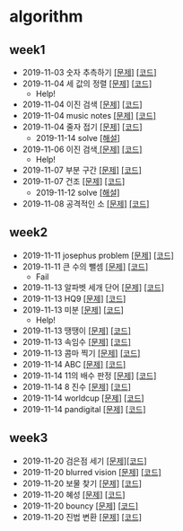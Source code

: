 # algorithm



## week1

- 2019-11-03 숫자 추측하기 [[문제]](http://59.23.150.58/30stair/guessing_game/guessing_game.php?pname=guessing_game) [[코드]](https://github.com/ji3427/algorithm/blob/master/week1/dov_10_guessing_game.cpp)
- 2019-11-04 세 값의 정렬 [[문제]](http://59.23.150.58/30stair/sort/sort.php?pname=sort) [[코드]](https://github.com/ji3427/algorithm/blob/master/week1/dov_10_tree_num_sort.cpp)
  - Help!
- 2019-11-04 이진 검색 [[문제]](http://59.23.150.58/30stair/bsearch/bsearch.php?pname=bsearch) [[코드]](https://github.com/ji3427/algorithm/blob/master/week1/dov_10_bsearch.cpp)
- 2019-11-04 music notes [[문제]](http://59.23.150.58/30stair/notes/notes.php?pname=notes) [[코드]](https://github.com/ji3427/algorithm/blob/master/week1/dov_10_music_notes.cpp)
- 2019-11-04 줄자 접기 [[문제]](http://59.23.150.58/30stair/measure/measure.php?pname=measure) [[코드]](https://github.com/ji3427/algorithm/blob/master/week1/dov_10_measure.cpp)
  - 2019-11-14 solve [[해설]](https://jissi.tistory.com/17)
- 2019-11-06 이진 검색[ [문제]](http://59.23.150.58/30stair/binary_search/binary_search.php?pname=binary_search) [[코드]](https://github.com/ji3427/algorithm/blob/master/week1/dov_10_binary_search.cpp)
  - Help!
- 2019-11-07 부분 구간 [[문제]](http://59.23.150.58/30stair/subsequence/subsequence.php?pname=subsequence) [[코드]](https://github.com/ji3427/algorithm/blob/master/week1/dov_10_sebsequence.cpp)
- 2019-11-07 건조 [[문제]](http://59.23.150.58/30stair/drying/drying.php?pname=drying) [[코드]](https://github.com/ji3427/algorithm/blob/master/week1/dov_10_drying.cpp)
  - 2019-11-12 solve [[해설]](https://jissi.tistory.com/16)
- 2019-11-08 공격적인 소 [[문제]](http://59.23.150.58/30stair/aggressive/aggressive.php?pname=aggressive) [[코드]](https://github.com/ji3427/algorithm/blob/master/week1/dov_10_aggressive.cpp)

## week2

- 2019-11-11 josephus problem [[문제]](http://59.23.150.58/30stair/josephus/josephus.php?pname=josephus) [[코드]](https://github.com/ji3427/algorithm/blob/master/week2/dov_11_josephus.cpp)
- 2019-11-11 큰 수의 뺄셈 [[문제]](http://59.23.150.58/30stair/long_sub/long_sub.php?pname=long_sub) [[코드]](https://github.com/ji3427/algorithm/blob/master/week2/dov_11_long_sub.cpp)
  - Fail
- 2019-11-13 알파벳 세개 단어 [[문제]](http://59.23.150.58/30stair/alpha/alpha.php?pname=alpha) [[코드]](https://github.com/ji3427/algorithm/blob/master/week2/dov_12_alpha.cpp)
- 2019-11-13 HQ9 [[문제]](http://59.23.150.58/30stair/HQ9/HQ9.php?pname=HQ9) [[코드]](https://github.com/ji3427/algorithm/blob/master/week2/dov_12_HQ9.cpp)
- 2019-11-13 미분 [[문제]](http://59.23.150.58/30stair/differential/differential.php?pname=differential) [[코드]](https://github.com/ji3427/algorithm/blob/master/week2/dov_12_differential.cpp)
  - Help!
- 2019-11-13 땡땡이 [[문제]](http://59.23.150.58/30stair/chemi/chemi.php?pname=chemi) [[코드]](https://github.com/ji3427/algorithm/blob/master/week2/dov_12_chemi.cpp)
- 2019-11-13 속임수 [[문제]](http://59.23.150.58/30stair/coci_trik/coci_trik.php?pname=coci_trik) [[코드]](https://github.com/ji3427/algorithm/blob/master/week2/dov_12_coci_trik.cpp)
- 2019-11-13 콤마 찍기 [[문제]](http://59.23.150.58/30stair/comma/comma.php?pname=comma) [[코드]](https://github.com/ji3427/algorithm/blob/master/week2/dov_12_commai.cpp)
- 2019-11-14 ABC [[문제]](http://59.23.150.58/30stair/coci_abc/coci_abc.php?pname=coci_abc) [[코드]](https://github.com/ji3427/algorithm/blob/master/week2/dov_12_coci_abc.cpp)
- 2019-11-14 11의 배수 판정 [[문제]](http://59.23.150.58/30stair/mulofele/mulofele.php?pname=mulofele) [[코드]](https://github.com/ji3427/algorithm/blob/master/week2/dov_12_mulofele.cpp)
- 2019-11-14 8 진수 [[문제]](http://59.23.150.58/30stair/octal/octal.php?pname=octal) [[코드]](https://github.com/ji3427/algorithm/blob/master/week2/dov_12_octal.cpp)
- 2019-11-14 worldcup [[문제]](http://59.23.150.58/30stair/worldcup/worldcup.php?pname=worldcup) [[코드]](https://github.com/ji3427/algorithm/blob/master/week2/dov_12_worldcup.cpp)
- 2019-11-14 pandigital [[문제]](http://59.23.150.58/30stair/pandigital/pandigital.php?pname=pandigital) [[코드]](https://github.com/ji3427/algorithm/blob/master/week2/dov_12_pandigital.cpp)

## week3

- 2019-11-20 검은점 세기 [[문제]](http://59.23.150.58/30stair/counting_black/counting_black.php?pname=counting_black)[[코드]](https://github.com/ji3427/algorithm/blob/master/week3/dov_12_counting_black.cpp)
- 2019-11-20 blurred vision [[문제]](http://59.23.150.58/30stair/blur/blur.php?pname=blur) [[코드]](https://github.com/ji3427/algorithm/blob/master/week3/dov_12_blur.cpp)
- 2019-11-20 보물 찾기 [[문제]](http://59.23.150.58/30stair/treasure_hunt/treasure_hunt.php?pname=treasure_hunt) [[코드]](https://github.com/ji3427/algorithm/blob/master/week3/dov_12_treasure_hunt.cpp)
- 2019-11-20 혜성 [[문제]](http://59.23.150.58/30stair/ride/ride.php?pname=ride) [[코드]](https://github.com/ji3427/algorithm/blob/master/week3/dov_12_ride.cpp)
- 2019-11-20 bouncy [[문제]](http://59.23.150.58/30stair/bouncy/bouncy.php?pname=bouncy) [[코드]](https://github.com/ji3427/algorithm/blob/master/week3/dov_12_bouncy.cpp)
- 2019-11-20 진법 변환 [[문제]](http://59.23.150.58/30stair/radix/radix.php?pname=radix) [[코드]](https://github.com/ji3427/algorithm/blob/master/week3/dov_12_radix.cpp)

